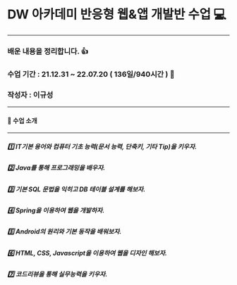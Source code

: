 # DW 아카데미 반응형 웹&앱 개발반 수업 :computer:
***

### 배운 내용을 정리합니다.  :thumbsup:
### 수업 기간 : 21.12.31 ~ 22.07.20 ( 136일/940시간 )  :date:
### 작성자 : 이규성
***

####   :mega:    수업 소개  
***
#####    :one:    IT기본 용어와 컴퓨터 기초 능력(문서 능력, 단축키, 기타 Tip)을 키우자.
#####    :two:    Java를 통해 프로그래밍을 배우자.
#####    :three:  기본 SQL 문법을 익히고 DB 테이블 설계를 해보자.
#####    :four:   Spring을 이용하여 웹을 개발하자.
#####    :five:   Android의 원리와 기본 동작을 배워보자.
#####    :six:    HTML, CSS, Javascript을 이용하여 웹을 디자인 해보자.
#####    :seven:  코드리뷰을 통해 실무능력을 키우자.

